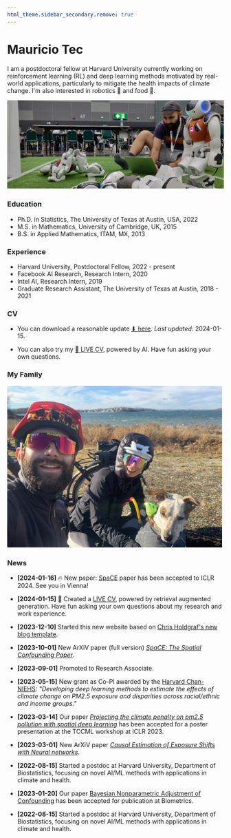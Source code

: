 ```yaml
---
html_theme.sidebar_secondary.remove: true
---
```

# Mauricio Tec

I am a postdoctoral fellow at Harvard University currently working on reinforcement learning (RL) and deep learning methods motivated by real-world applications, particularly to mitigate the health impacts of climate change. I'm also interested in robotics 🤖 and food 🍣.


![robot-detective](_static/robot-detective.jpeg)
<!-- <img src="_static/robot-detective.jpeg" alt="robot-detective" width="700"/> -->

<!-- ::::{grid}
:::{grid-item-card}
:link: about
More about me ℹ️
::: -->
<!-- :::{grid-item-card}
:link: projects
Projects I've worked on 🔧
:::
:::{grid-item-card}
:link: blog
My blog 📝  
::: -->
<!-- :::: -->


### Education

* Ph.D. in Statistics, The University of Texas at Austin, USA, 2022
* M.S. in Mathematics, University of Cambridge, UK, 2015
* B.S. in Applied Mathematics, ITAM, MX, 2013

### Experience
* Harvard University, Postdoctoral Fellow, 2022 - present
* Facebook AI Research, Research Intern, 2020
* Intel AI, Research Intern, 2019
* Graduate Research Assistant, The University of Texas at Austin, 2018 - 2021

### CV

<!-- [Download here](_static/cv.pdf). *Last updated:* 2023-12-15. -->

* You can download a reasonable update <a href="_static/cv.pdf" target="_blank"> ⬇ here</a>. *Last updated:* 2024-01-15.


* You can also try my [🤖 LIVE CV](https://mauriciogtec-live-cv.streamlit.app), powered by AI. Have fun asking your own questions.
  


### My Family

<img src="_static/family.jpeg" alt="family" width="500"/>



### News

- **[2024-01-16]** 🔥 New paper: [SpaCE](https://arxiv.org/pdf/2312.00710.pdf) paper has been accepted to ICLR 2024. See you in Vienna!

- **[2024-01-15]** 🤖 Created a [LIVE CV](https://mauriciogtec-live-cv.streamlit.app), powered by retrieval augmented generation. Have fun asking your own questions about my research and work experience.

- **[2023-12-10]** Started this new website based on [Chris Holdgraf's new blog template](https://chrisholdgraf.com/blog/2020/sphinx-blogging/).

- **[2023-10-01]** New ArXiV paper (full version) [*SpaCE: The Spatial Confounding Paper*](https://arxiv.org/pdf/2312.00710.pdf).

- **[2023-09-01]** Promoted to Research Associate.

- **[2023-05-15]** New grant as Co-PI awarded by the [Harvard Chan-NIEHS](https://www.hsph.harvard.edu/niehs/): *"Developing deep learning methods to estimate the effects of climate change on PM2.5 exposure and disparities across racial/ethnic and income groups."*

- **[2023-03-14]** Our paper [*Projecting the climate penalty on pm2.5 pollution with spatial deep learning*](https://www.climatechange.ai/papers/iclr2023/63) has been accepted for a poster presentation at the TCCML workshop at ICLR 2023.
  
- **[2023-03-01]** New ArXiV paper [*Causal Estimation of Exposure Shifts with Neural networks*](https://arxiv.org/pdf/2302.02560.pdf).

- **[2022-08-15]** Started a postdoc at Harvard University, Department of Biostatistics, focusing on novel AI/ML methods with applications in climate and health.

- **[2023-01-20]** Our paper [Bayesian Nonparametric Adjustment of Confounding](https://onlinelibrary.wiley.com/doi/abs/10.1111/biom.13833) has been accepted for publication at Biometrics.
  
- **[2022-08-15]** Started a postdoc at Harvard University, Department of Biostatistics, focusing on novel AI/ML methods with applications in climate and health.
  

<!-- 
```{toctree}
:maxdepth: 2
:hidden:
livecv
```-->

